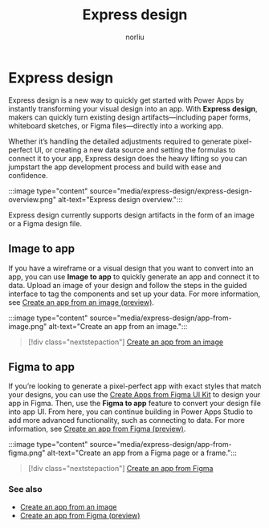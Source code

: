 ﻿---
title: Express design
description: Learn about using the express design features such as creating apps from an image or a Figma design.
author: norliu
ms.topic: article
ms.custom: canvas
ms.date: 05/24/2022
ms.subservice: canvas-maker
ms.author: norliu
ms.reviewer: mkaur
search.audienceType: 
  - maker
search.app: 
  - PowerApps
contributors:
  - norliu
  - mduelae
---

# Express design

Express design is a new way to quickly get started with Power Apps by instantly transforming your visual design into an app. With **Express design**, makers can quickly turn existing design artifacts—including paper forms, whiteboard sketches, or Figma files—directly into a working app.

Whether it’s handling the detailed adjustments required to generate pixel-perfect UI, or creating a new data source and setting the formulas to connect it to your app, Express design does the heavy lifting so you can jumpstart the app development process and build with ease and confidence.

:::image type="content" source="media/express-design/express-design-overview.png" alt-text="Express design overview.":::

Express design currently supports design artifacts in the form of an image or a Figma design file.

## Image to app

If you have a wireframe or a visual design that you want to convert into an app, you can use **Image to app** to quickly generate an app and connect it to data. Upload an image of your design and follow the steps in the guided interface to tag the components and set up your data. For more information, see [Create an app from an image (preview)](app-from-image.md).

:::image type="content" source="media/express-design/app-from-image.png" alt-text="Create an app from an image.":::

> [!div class="nextstepaction"]
> [Create an app from an image](app-from-image.md)

## Figma to app

If you’re looking to generate a pixel-perfect app with exact styles that match your designs, you can use the [Create Apps from Figma UI Kit](https://go.microsoft.com/fwlink/?linkid=2193981) to design your app in Figma. Then, use the **Figma to app** feature to convert your design file into app UI. From here, you can continue building in Power Apps Studio to add more advanced functionality, such as connecting to data. For more information, see [Create an app from Figma (preview)](figma/overview.md).

:::image type="content" source="media/express-design/app-from-figma.png" alt-text="Create an app from a Figma page or a frame.":::

> [!div class="nextstepaction"]
> [Create an app from Figma](figma/overview.md)

### See also

- [Create an app from an image](app-from-image.md)
- [Create an app from Figma (preview)](figma/overview.md)
